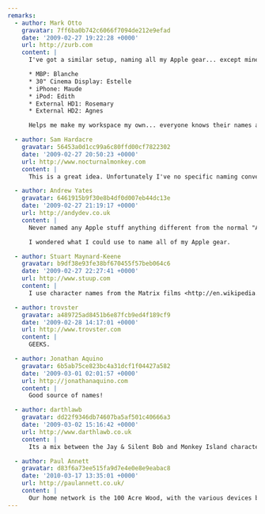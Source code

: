 ```yaml
---
remarks:
  - author: Mark Otto
    gravatar: 7ff6ba0b742c6066f7094de212e9efad
    date: '2009-02-27 19:22:28 +0000'
    url: http://zurb.com
    content: |
      I've got a similar setup, naming all my Apple gear... except mine are named after elderly women.

      * MBP: Blanche
      * 30" Cinema Display: Estelle
      * iPhone: Maude
      * iPod: Edith
      * External HD1: Rosemary
      * External HD2: Agnes

      Helps me make my workspace my own... everyone knows their names around the office, too :).

  - author: Sam Hardacre
    gravatar: 56453a0d1cc99a6c80ffd00cf7822302
    date: '2009-02-27 20:50:23 +0000'
    url: http://www.nocturnalmonkey.com
    content: |
      This is a great idea. Unfortunately I've no specific naming conventions with the exception of my external hard drives which I named after cartoon characters (Zim and GIR). I might stretch the cartoon naming convention out to my iPhone and other devices but I might try and find something a little more interesting :)

  - author: Andrew Yates
    gravatar: 6461915b9f30e8b4df0d007eb44dc13e
    date: '2009-02-27 21:19:17 +0000'
    url: http://andydev.co.uk
    content: |
      Never named any Apple stuff anything different from the normal "Andrew Yates' X". Sounds a pretty cool idea, I like the HMS Discovery idea alot.

      I wondered what I could use to name all of my Apple gear.

  - author: Stuart Maynard-Keene
    gravatar: b9df38e93fe38bf670455f57beb064c6
    date: '2009-02-27 22:27:41 +0000'
    url: http://www.stuup.com
    content: |
      I use character names from the Matrix films <http://en.wikipedia.org/wiki/The_Matrix_character_names>

  - author: trovster
    gravatar: a489725ad8451b6e87fcb9ed4f189cf9
    date: '2009-02-28 14:17:01 +0000'
    url: http://www.trovster.com
    content: |
      GEEKS.

  - author: Jonathan Aquino
    gravatar: 6b5ab75ce823bc4a31dcf1f04427a582
    date: '2009-03-01 02:01:57 +0000'
    url: http://jonathanaquino.com
    content: |
      Good source of names!

  - author: darthlawb
    gravatar: dd22f9346db74607ba5af501c40666a3
    date: '2009-03-02 15:16:42 +0000'
    url: http://www.darthlawb.co.uk
    content: |
      Its a mix between the Jay & Silent Bob and Monkey Island characters for me.

  - author: Paul Annett
    gravatar: d83f6a73ee515fa9d7e4e0e8e9eabac8
    date: '2010-03-17 13:35:01 +0000'
    url: http://paulannett.co.uk/
    content: |
      Our home network is the 100 Acre Wood, with the various devices being named after the characters who inhabit it.
---
```

